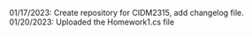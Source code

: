 01/17/2023: Create repository for CIDM2315, add changelog file.
01/20/2023: Uploaded the Homework1.cs file
